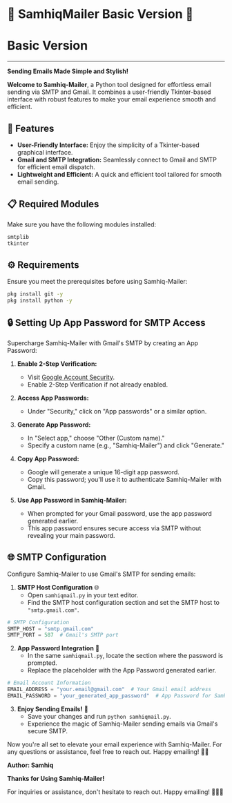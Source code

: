 # 📧 **SamhiqMailer Basic Version** 🚀
# Basic Version
---
**Sending Emails Made Simple and Stylish!**

**Welcome to Samhiq-Mailer**, a Python tool designed for effortless email sending via SMTP and Gmail. It combines a user-friendly Tkinter-based interface with robust features to make your email experience smooth and efficient.

## 🌟 Features

- **User-Friendly Interface:** Enjoy the simplicity of a Tkinter-based graphical interface.
- **Gmail and SMTP Integration:** Seamlessly connect to Gmail and SMTP for efficient email dispatch.
- **Lightweight and Efficient:** A quick and efficient tool tailored for smooth email sending.

## 📋 Required Modules

Make sure you have the following modules installed:

```bash
smtplib
tkinter
```

## ⚙️ Requirements

Ensure you meet the prerequisites before using Samhiq-Mailer:

```bash
pkg install git -y 
pkg install python -y 
```

## 🔒 Setting Up App Password for SMTP Access

Supercharge Samhiq-Mailer with Gmail's SMTP by creating an App Password:

1. **Enable 2-Step Verification:**
   - Visit [Google Account Security](https://myaccount.google.com/security-checkup).
   - Enable 2-Step Verification if not already enabled.

2. **Access App Passwords:**
   - Under "Security," click on "App passwords" or a similar option.

3. **Generate App Password:**
   - In "Select app," choose "Other (Custom name)."
   - Specify a custom name (e.g., "Samhiq-Mailer") and click "Generate."

4. **Copy App Password:**
   - Google will generate a unique 16-digit app password.
   - Copy this password; you'll use it to authenticate Samhiq-Mailer with Gmail.

5. **Use App Password in Samhiq-Mailer:**
   - When prompted for your Gmail password, use the app password generated earlier.
   - This app password ensures secure access via SMTP without revealing your main password.

## 🌐 SMTP Configuration

Configure Samhiq-Mailer to use Gmail's SMTP for sending emails:

1. **SMTP Host Configuration** 🌐
   - Open `samhiqmail.py` in your text editor.
   - Find the SMTP host configuration section and set the SMTP host to `"smtp.gmail.com"`.

```python
# SMTP Configuration
SMTP_HOST = "smtp.gmail.com"
SMTP_PORT = 587  # Gmail's SMTP port
```

2. **App Password Integration** 🔑
   - In the same `samhiqmail.py`, locate the section where the password is prompted.
   - Replace the placeholder with the App Password generated earlier.

```python
# Email Account Information
EMAIL_ADDRESS = "your.email@gmail.com"  # Your Gmail email address
EMAIL_PASSWORD = "your_generated_app_password"  # App Password for Samhiq-Mailer
```

3. **Enjoy Sending Emails!** 🚀
   - Save your changes and run `python samhiqmail.py`.
   - Experience the magic of Samhiq-Mailer sending emails via Gmail's secure SMTP.

Now you're all set to elevate your email experience with Samhiq-Mailer. For any questions or assistance, feel free to reach out. Happy emailing! 📧✨

**Author: Samhiq**

**Thanks for Using Samhiq-Mailer!**

For inquiries or assistance, don't hesitate to reach out. Happy emailing! 🚀📧✨
